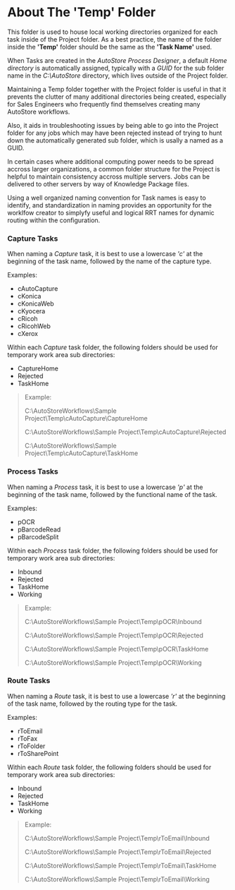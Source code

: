 # About The 'Temp' Folder

This folder is used to house local working directories organized for each task inside of the Project folder. As a best practice, the name of the folder inside the **'Temp'** folder should be the same as the **'Task Name'** used.

When Tasks are created in the *AutoStore Process Designer*, a default *Home directory* is automatically assigned, typically with a *GUID* for the sub folder name in the *C:\AutoStore* directory, which lives outside of the Project folder.

Maintaining a Temp folder together with the Project folder is useful in that it prevents the clutter of many additional directories being created, especially for Sales Engineers who frequently find themselves creating many AutoStore workflows.

Also, it aids in troubleshooting issues by being able to go into the Project folder for any jobs which may have been rejected instead of trying to hunt down the automatically generated sub folder, which is usally a named as a GUID.

In certain cases where additional computing power needs to be spread accross larger organizations, a common folder structure for the Project is helpful to maintain consistency accross multiple servers. Jobs can be delivered to other servers by way of Knowledge Package files.

Using a well organized naming convention for Task names is easy to identify, and standardization in naming provides an opportunity for the worklfow creator to simplyfy useful and logical RRT names for dynamic routing within the configuration.


### Capture Tasks
When naming a *Capture* task, it is best to use a lowercase *'c'* at the beginning of the task name, followed by the name of the capture type. 

Examples:
  - cAutoCapture
  - cKonica
  - cKonicaWeb
  - cKyocera
  - cRicoh
  - cRicohWeb
  - cXerox

Within each *Capture* task folder, the following folders should be used for temporary work area sub directories:
  - CaptureHome
  - Rejected
  - TaskHome

> Example:
> 
> C:\AutoStoreWorkflows\Sample Project\Temp\cAutoCapture\CaptureHome
> 
> C:\AutoStoreWorkflows\Sample Project\Temp\cAutoCapture\Rejected
> 
> C:\AutoStoreWorkflows\Sample Project\Temp\cAutoCapture\TaskHome


### Process Tasks
When naming a *Process* task, it is best to use a lowercase *'p'* at the beginning of the task name, followed by the functional name of the task.

Examples:
  - pOCR
  - pBarcodeRead
  - pBarcodeSplit

Within each *Process* task folder, the following folders should be used for temporary work area sub directories:
  - Inbound
  - Rejected
  - TaskHome
  - Working

> Example:
> 
> C:\AutoStoreWorkflows\Sample Project\Temp\pOCR\Inbound
> 
> C:\AutoStoreWorkflows\Sample Project\Temp\pOCR\Rejected
> 
> C:\AutoStoreWorkflows\Sample Project\Temp\pOCR\TaskHome
> 
> C:\AutoStoreWorkflows\Sample Project\Temp\pOCR\Working


### Route Tasks
When naming a *Route* task, it is best to use a lowercase *'r'* at the beginning of the task name, followed by the routing type for the task.

Examples:
  - rToEmail
  - rToFax
  - rToFolder
  - rToSharePoint

Within each *Route* task folder, the following folders should be used for temporary work area sub directories:
  - Inbound
  - Rejected
  - TaskHome
  - Working

> Example:
> 
> C:\AutoStoreWorkflows\Sample Project\Temp\rToEmail\Inbound
> 
> C:\AutoStoreWorkflows\Sample Project\Temp\rToEmail\Rejected
> 
> C:\AutoStoreWorkflows\Sample Project\Temp\rToEmail\TaskHome
> 
> C:\AutoStoreWorkflows\Sample Project\Temp\rToEmail\Working

